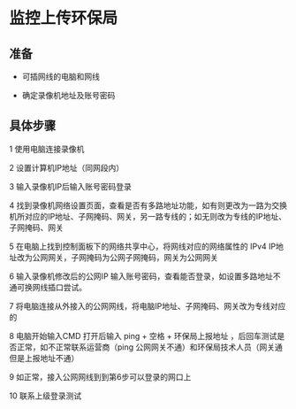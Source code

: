 # 监控上传环保局

## 准备

- 可插网线的电脑和网线

- 确定录像机地址及账号密码

## 具体步骤

1 使用电脑连接录像机

2 设置计算机IP地址（同网段内）

3 输入录像机IP后输入账号密码登录

4 找到录像机网络设置页面，查看是否有多路地址功能，如有则更改为一路为交换机所对应的IP地址、子网掩码、网关，另一路专线的；如无则改为专线的IP地址、子网掩码、网关

5 在电脑上找到控制面板下的网络共享中心，将网线对应的网络属性的 IPv4 IP地址改为公网网关，子网掩码为公网子网掩码，网关为公网网关

6 输入录像机修改后的公网IP 输入账号密码，查看能否登录，如设置多路地址不通可换网线插口尝试。

7 将电脑连接从外接入的公网网线，将电脑IP地址、子网掩码、网关改为专线对应的

8 电脑开始输入CMD 打开后输入  ping + 空格 + 环保局上报地址 ，后回车测试是否正常，如不正常联系运营商（ping 公网网关不通）和环保局技术人员（网关通但是上报地址不通）

9 如正常，接入公网网线到到第6步可以登录的网口上 

10 联系上级登录测试